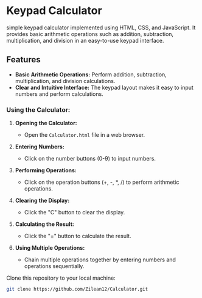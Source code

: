 # Keypad Calculator
simple keypad calculator implemented using HTML, CSS, and JavaScript. It provides basic arithmetic operations such as addition, subtraction, multiplication, and division in an easy-to-use keypad interface.

## Features

- **Basic Arithmetic Operations:** Perform addition, subtraction, multiplication, and division calculations.
- **Clear and Intuitive Interface:** The keypad layout makes it easy to input numbers and perform calculations.

### Using the Calculator:

1. **Opening the Calculator:**
   - Open the `Calculator.html` file in a web browser.

2. **Entering Numbers:**
   - Click on the number buttons (0-9) to input numbers.

3. **Performing Operations:**
   - Click on the operation buttons (+, -, *, /) to perform arithmetic operations.

4. **Clearing the Display:**
   - Click the "C" button to clear the display.

5. **Calculating the Result:**
   - Click the "=" button to calculate the result.

6. **Using Multiple Operations:**
   - Chain multiple operations together by entering numbers and operations sequentially.


 Clone this repository to your local machine:
   ```bash
   git clone https://github.com/Zilean12/Calculator.git
